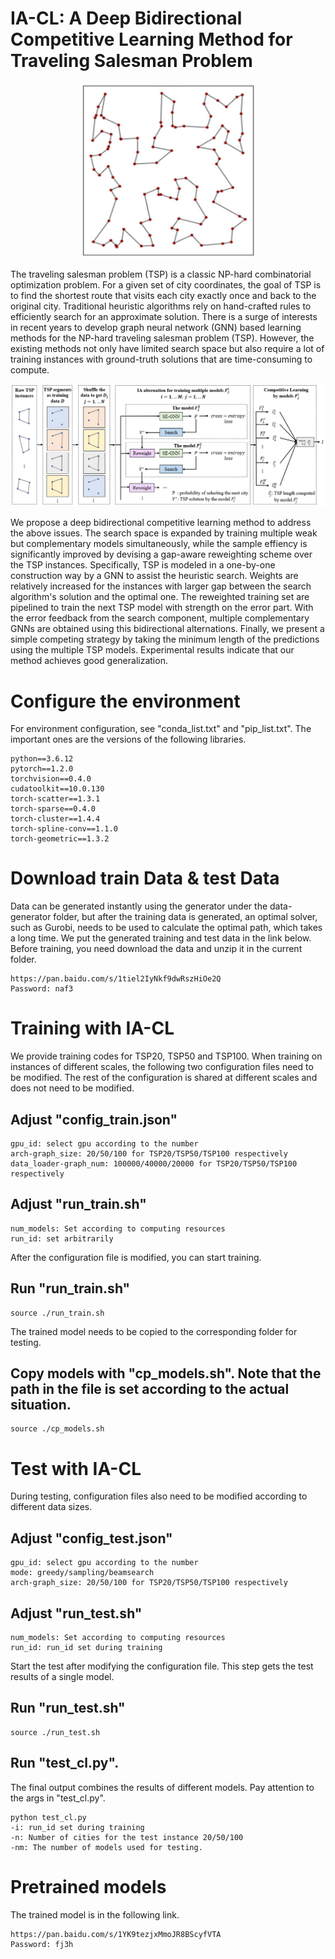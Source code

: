 # IA-CL: A Deep Bidirectional Competitive Learning Method for Traveling Salesman Problem

<div align=center>
<img src="tsp.JPG" width="280" height="280">
</div>

The traveling salesman problem (TSP) is a classic NP-hard combinatorial optimization problem. For a given set of city coordinates, the goal of TSP is to find the shortest route that visits each city exactly once and back to the original city. Traditional heuristic algorithms rely on hand-crafted rules to efficiently search for an approximate solution. There is a surge of interests in recent years to develop graph neural network (GNN) based learning methods for the NP-hard traveling salesman problem (TSP). However, the existing methods not only have limited search space but also require a lot of training instances with ground-truth solutions that are time-consuming to compute.

<div align=center>
<img src="overview.png">
</div>

We propose a deep bidirectional competitive learning method to address the above issues. The search space is expanded by training multiple weak but complementary models simultaneously, while the sample effiency is significantly improved by devising a gap-aware reweighting scheme over the TSP instances. Specifically, TSP is modeled in a one-by-one construction way by a GNN to assist the heuristic search. Weights are relatively increased for the instances with larger gap between the search algorithm's solution and the optimal one. The reweighted training set are pipelined to train the next TSP model with strength on the error part. 
With the error feedback from the search component, multiple complementary GNNs are obtained using this bidirectional alternations. Finally, we present a simple competing strategy by taking the minimum length of the predictions using the multiple TSP models. Experimental results indicate that our method achieves good generalization.

# Configure the environment

For environment configuration, see "conda_list.txt" and "pip_list.txt". The important ones are the versions of the following libraries.

```
python==3.6.12
pytorch==1.2.0
torchvision==0.4.0
cudatoolkit==10.0.130
torch-scatter==1.3.1
torch-sparse==0.4.0
torch-cluster==1.4.4
torch-spline-conv==1.1.0
torch-geometric==1.3.2
``` 

# Download train Data & test Data
Data can be generated instantly using the generator under the data-generator folder, but after the training data is generated, an optimal solver, such as Gurobi, needs to be used to calculate the optimal path, which takes a long time. We put the generated training and test data in the link below. Before training, you need download the data and unzip it in the current folder.
```
https://pan.baidu.com/s/1tiel2IyNkf9dwRszHiOe2Q 
Password: naf3
```

# Training with IA-CL
We provide training codes for TSP20, TSP50 and TSP100. When training on instances of different scales, the following two configuration files need to be modified. The rest of the configuration is shared at different scales and does not need to be modified.

## Adjust "config_train.json"

```
gpu_id: select gpu according to the number
arch-graph_size: 20/50/100 for TSP20/TSP50/TSP100 respectively
data_loader-graph_num: 100000/40000/20000 for TSP20/TSP50/TSP100 respectively
```

## Adjust "run_train.sh"

```
num_models: Set according to computing resources
run_id: set arbitrarily
```

After the configuration file is modified, you can start training.
## Run "run_train.sh"

```
source ./run_train.sh
```

The trained model needs to be copied to the corresponding folder for testing.
## Copy models with "cp_models.sh". Note that the path in the file is set according to the actual situation.

```
source ./cp_models.sh
```

# Test with IA-CL
During testing, configuration files also need to be modified according to different data sizes.

## Adjust "config_test.json"

```
gpu_id: select gpu according to the number
mode: greedy/sampling/beamsearch
arch-graph_size: 20/50/100 for TSP20/TSP50/TSP100 respectively
```

## Adjust "run_test.sh"

```
num_models: Set according to computing resources
run_id: run_id set during training
```

Start the test after modifying the configuration file. This step gets the test results of a single model.
## Run "run_test.sh"

```
source ./run_test.sh
```


## Run "test_cl.py". 
The final output combines the results of different models. Pay attention to the args in "test_cl.py".

```
python test_cl.py
-i: run_id set during training
-n: Number of cities for the test instance 20/50/100
-nm: The number of models used for testing. 
```

# Pretrained models
The trained model is in the following link.

```
https://pan.baidu.com/s/1YK9tezjxMmoJR8BScyfVTA 
Password: fj3h
```
